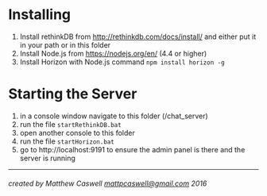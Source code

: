 # Installing

1. Install rethinkDB from http://rethinkdb.com/docs/install/ and either put it in your path or in this folder
2. Install Node.js from https://nodejs.org/en/ (4.4 or higher)
3. Install Horizon with Node.js command `npm install horizon -g`

# Starting the Server

1. in a console window navigate to this folder (/chat_server)
2. run the file `startRethinkDB.bat`
3. open another console to this folder
4. run the file `startHorizon.bat`
5. go to http://localhost:9191 to ensure the admin panel is there and the server is running

---------------------------------------------------------------
###### created by Matthew Caswell <mattpcaswell@gmail.com> 2016